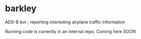 # barkley
ADS-B bot ; reporting interesting airplane traffic information

Running code is currently in an internal repo.
Coming here *SOON*
